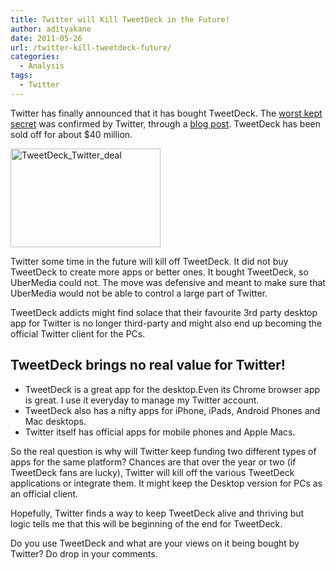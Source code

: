 ```yaml
---
title: Twitter will Kill TweetDeck in the Future!
author: adityakane
date: 2011-05-26
url: /twitter-kill-tweetdeck-future/
categories:
  - Analysis
tags:
  - Twitter
---
```

Twitter has finally announced that it has bought TweetDeck. The [worst kept secret][1] was confirmed by Twitter, through a <a href="http://blog.twitter.com/2011/05/all-decked-out.html" onclick="_gaq.push(['_trackEvent', 'outbound-article', 'http://blog.twitter.com/2011/05/all-decked-out.html', 'blog post']);" >blog post</a>. TweetDeck has been sold off for about $40 million.

[<img style="background-image: none; padding-left: 0px; padding-right: 0px; display: inline; padding-top: 0px; border: 0px;" title="TweetDeck_Twitter_deal" src="http://cdn.devilsworkshop.org/files/2011/05/TweetDeck_Twitter_deal_thumb.png" border="0" alt="TweetDeck_Twitter_deal" width="240" height="158" />][2]

Twitter some time in the future will kill off TweetDeck. It did not buy TweetDeck to create more apps or better ones. It bought TweetDeck, so UberMedia could not. The move was defensive and meant to make sure that UberMedia would not be able to control a large part of Twitter.

TweetDeck addicts might find solace that their favourite 3rd party desktop app for Twitter is no longer third-party and might also end up becoming the official Twitter client for the PCs.

## TweetDeck brings no real value for Twitter!

  * TweetDeck is a great app for the desktop.Even its Chrome browser app is great. I use it everyday to manage my Twitter account.
  * TweetDeck also has a nifty apps for iPhone, iPads, Android Phones and Mac desktops.
  * Twitter itself has official apps for mobile phones and Apple Macs.

So the real question is why will Twitter keep funding two different types of apps for the same platform? Chances are that over the year or two (if TweetDeck fans are lucky), Twitter will kill off the various TweetDeck applications or integrate them. It might keep the Desktop version for PCs as an official client.

Hopefully, Twitter finds a way to keep TweetDeck alive and thriving but logic tells me that this will be beginning of the end for TweetDeck.

Do you use TweetDeck and what are your views on it being bought by Twitter? Do drop in your comments.

 [1]: http://devilsworkshop.org/rumor-twitter-buy-tweetdeck-50-million/
 [2]: http://cdn.devilsworkshop.org/files/2011/05/TweetDeck_Twitter_deal.png
